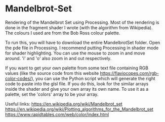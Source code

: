 # Mandelbrot-Set
Rendering of the Mandelbrot Set using Processing. Most of the rendering is done in the fragment shader I wrote (with the algorithm from Wikipedia). The colours I used are from the Bob Ross colour palette.

To run this, you will have to download the entire MandelbrotSet folder. Open the pde file in Processing. I recommend putting Processing in shader mode for shader highlighting. You can use the mouse to zoom in and move around. 'i' and 'o' also zoom in and out respectively.

If you want to get your own palette from some text file containing RGB values (like the source code from this website https://flaviocopes.com/rgb-color-codes/), you can use the Python script which will generate the right code to paste into the glsl file. If you do this, look for the similar arrays inside the shader and give your own array its own name. To use it as a palette, set the 'colors' array to be your array.

Useful links:
https://en.wikipedia.org/wiki/Mandelbrot_set
https://en.wikipedia.org/wiki/Plotting_algorithms_for_the_Mandelbrot_set
https://www.rapidtables.com/web/color/index.html

